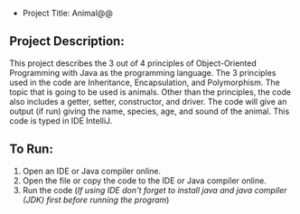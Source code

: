 - Project Title: Animal@@

## Project Description:
  
  This project describes the 3 out of 4 principles of Object-Oriented Programming with Java as the programming language. The 3 principles used in the code are Inheritance, Encapsulation, and Polymorphism. The topic that is going to be used is animals. Other than the principles, the code also includes a getter, setter, constructor, and driver. The code will give an output (if run) giving the name, species, age, and sound of the animal. This code is typed in IDE IntelliJ.

## To Run:
  1. Open an IDE or Java compiler online.
  2. Open the file or copy the code to the IDE or Java compiler online.
  3. Run the code
(*If using IDE don't forget to install java and java compiler (JDK) first before running the program*)

